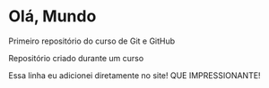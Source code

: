 # Olá, Mundo
Primeiro repositório do curso de Git e GitHub

Repositório criado durante um curso 

Essa linha eu adicionei diretamente no site! QUE IMPRESSIONANTE!
